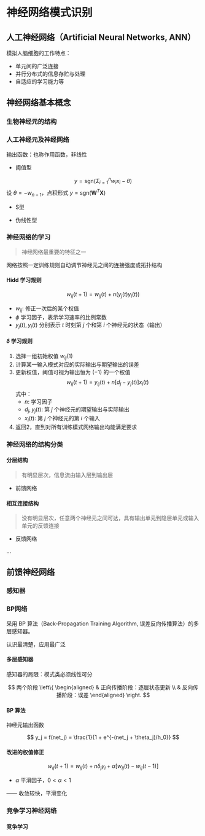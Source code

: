 # 神经网络模式识别

## 人工神经网络（Artificial Neural Networks, ANN）

模拟人脑细胞的工作特点：

- 单元间的广泛连接
- 并行分布式的信息存贮与处理
- 自适应的学习能力等

## 神经网络基本概念

### 生物神经元的结构

### 人工神经元及神经网络

输出函数：也称作用函数，非线性

- 阈值型

$$
y = \text{sgn}(\Sigma_{i=1}^{n}w_ix_i - \theta)
$$
设 $\theta = -w_{n+1}$，点积形式 $y = \text{sgn}(\mathbf{W}^T\mathbf{X})$

- S型

$$
$$

- 伪线性型

### 神经网络的学习

> 神经网络最重要的特征之一

网络按照一定训练规则自动调节神经元之间的连接强度或拓扑结构

#### Hidd 学习规则

$$
w_{ij}(t + 1) = w_{ij}(t) + n(y_j(t) y_i(t))
$$

- $w_{ij}$: 修正一次后的某个权值
- $\phi$ 学习因子，表示学习速率的比例常数
- $y_j(t), y_i(t)$ 分别表示 $t$ 时刻第 $j$ 个和第 $i$ 个神经元的状态（输出）

#### $\delta$ 学习规则

1. 选择一组初始权值 $w_{ij}(1)$
2. 计算某一输入模式对应的实际输出与期望输出的误差
3. 更新权值，阈值可视为输出恒为 $(-1)$ 的一个权值
   $$
   w_{ij}(t+1) = y_{ij} (t) + n[d_j - y_j(t)] x_i(t)
   $$
   式中：
   - $n$: 学习因子
   - $d_j, y_j(t)$: 第 $j$ 个神经元的期望输出与实际输出
   - $x_i(t)$: 第 $j$ 个神经元的第 $i$ 个输入
4. 返回2，直到对所有训练模式网络输出均能满足要求

### 神经网络的结构分类

#### 分层结构

> 有明显层次，信息流由输入层到输出层

- 前馈网络

#### 相互连接结构

> 没有明显层次，任意两个神经元之间可达，具有输出单元到隐层单元或输入单元的反馈连接

- 反馈网络

$\ldots$

## 前馈神经网络

### 感知器

### BP网络

采用 BP 算法（Back-Propagation Training Algorithm, 误差反向传播算法）的多层感知器。

认识最清楚，应用最广泛

#### 多层感知器

感知器的局限：模式类必须线性可分

$$
两个阶段
\left\{
\begin{aligned}
    & 正向传播阶段：逐层状态更新 \\
    & 反向传播阶段：误差
\end{aligned}
\right.
$$

#### BP 算法

神经元输出函数

$$
y_j = f(net_j) = \frac{1}{1 + e^{-(net_j + \theta_j)/h_0}}
$$

#### 改进的权值修正

$$
w_{ij}(t + 1) = w_{ij}(t) + n \delta_j y_i + \alpha[w_{ij}(t) - w_{ij}(t-1)]
$$

- $\alpha$ 平滑因子，$0 < \alpha < 1$

—— 收敛较快，平滑变化

### 竞争学习神经网络

#### 竞争学习
